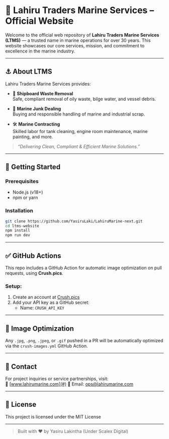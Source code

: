 
# 🌊 Lahiru Traders Marine Services – Official Website

Welcome to the official web repository of **Lahiru Traders Marine Services (LTMS)** — a trusted name in marine operations for over 30 years. This website showcases our core services, mission, and commitment to excellence in the marine industry.

---

## ⚓ About LTMS

Lahiru Traders Marine Services provides:

- 🚢 **Shipboard Waste Removal**  
  Safe, compliant removal of oily waste, bilge water, and vessel debris.

- 🔧 **Marine Junk Dealing**  
  Buying and responsible handling of marine and industrial scrap.

- 🛠️ **Marine Contracting**  
  Skilled labor for tank cleaning, engine room maintenance, marine painting, and more.

> *“Delivering Clean, Compliant & Efficient Marine Solutions.”*

---

## 🚀 Getting Started

### Prerequisites
- Node.js (v18+)
- npm or yarn

### Installation

```bash
git clone https://github.com/YasiruLaki/LahiruMarine-next.git
cd ltms-website
npm install
npm run dev
```

---

## ✅ GitHub Actions

This repo includes a GitHub Action for automatic image optimization on pull requests, using **Crush.pics**.

### Setup:
1. Create an account at [Crush.pics](https://crush.pics)
2. Add your API key as a GitHub secret:
   - Name: `CRUSH_API_KEY`

---

## 📸 Image Optimization

Any `.jpg`, `.png`, `.jpeg`, or `.gif` pushed in a PR will be automatically optimized via the `crush-images.yml` GitHub Action.

---

## 💬 Contact

For project inquiries or service partnerships, visit:  
🔗 [www.lahirumarine.com](#)
📧 Email: ops@lahirumarine.com

---

## 📝 License

This project is licensed under the MIT License

---

> Built with ❤️ by Yasiru Lakintha (Under Scalex Digital)
